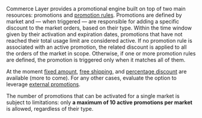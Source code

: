 Commerce Layer provides a promotional engine built on top of two main resources: promotions and [promotion rules](https://docs.commercelayer.io/api/resources/promotion_rules). Promotions are defined by market and — when triggered — are responsible for adding a specific discount to the market orders, based on their type. Within the time window given by their activation and expiration dates, promotions that have not reached their total usage limit are considered active. If no promotion rule is associated with an active promotion, the related discount is applied to all the orders of the market in scope. Otherwise, if one or more promotion rules are defined, the promotion is triggered only when it matches all of them. 

At the moment [fixed amount](https://docs.commercelayer.io/api/resources/fixed_amount_promotions), [free shipping](https://docs.commercelayer.io/api/resources/free_shipping_promotions), and [percentage discount](https://docs.commercelayer.io/api/resources/percentage_discount_promotions) are available (more to come). For any other cases, evaluate the option to leverage [external promotions](https://docs.commercelayer.io/api/resources/external_promotions).

The number of promotions that can be activated for a single market is subject to limitations: only **a maximum of 10 active promotions per market** is allowed, regardless of their type.